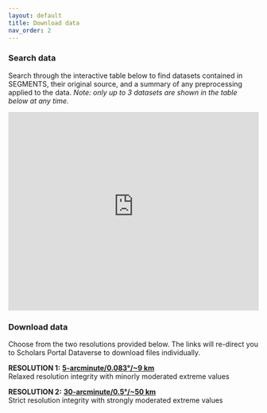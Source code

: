 ```yaml
---
layout: default
title: Download data
nav_order: 2
---
```


### Search data
Search through the interactive table below to find datasets contained in SEGMENTS, their original source, and a summary of any preprocessing applied to the data. *Note: only up to 3 datasets are shown in the table below at any time.* 

<iframe src="https://xanderhuggins.shinyapps.io/SEGMENTS/" width="100%" height="400px" frameBorder="0" margin-left="-30px" padding-left="-30px"></iframe>

### Download data

Choose from the two resolutions provided below. The links will re-direct you to Scholars Portal Dataverse to download files individually. 

**RESOLUTION 1:** [**5-arcminute/0.083°/~9 km**]() <br/>
Relaxed resolution integrity with minorly moderated extreme values

**RESOLUTION 2:** [**30-arcminute/0.5°/~50 km**]() <br/>
Strict resolution integrity with strongly moderated extreme values

